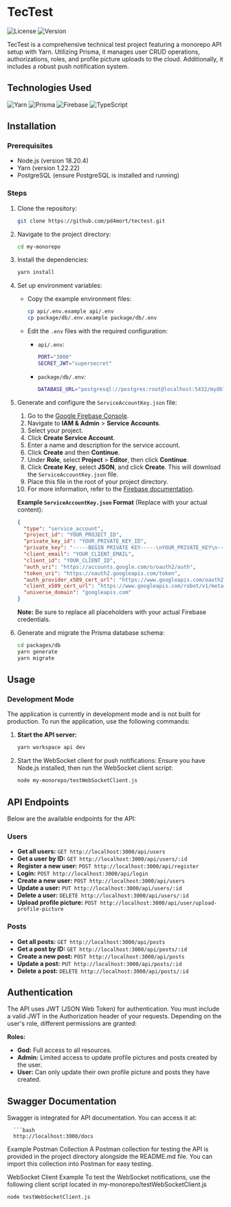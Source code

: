# TecTest

![License](https://img.shields.io/badge/license-MIT-blue.svg)
![Version](https://img.shields.io/badge/version-1.0.0-green.svg)

TecTest is a comprehensive technical test project featuring a monorepo API setup with Yarn. Utilizing Prisma, it manages user CRUD operations, authorizations, roles, and profile picture uploads to the cloud. Additionally, it includes a robust push notification system.

## Technologies Used
![Yarn](https://img.shields.io/badge/Yarn-v1.22.11-blue.svg)
![Prisma](https://img.shields.io/badge/Prisma-v3.12.0-blueviolet.svg)
![Firebase](https://img.shields.io/badge/Firebase-v9.6.0-orange.svg)
![TypeScript](https://img.shields.io/badge/TypeScript-v4.5.4-blue.svg)

## Installation

### Prerequisites
- Node.js (version 18.20.4)
- Yarn (version 1.22.22)
- PostgreSQL (ensure PostgreSQL is installed and running)

### Steps
1. Clone the repository:
    ```bash
    git clone https://github.com/pd4mort/tectest.git
    ```

2. Navigate to the project directory:
    ```bash
    cd my-monorepo
    ```

3. Install the dependencies:
    ```bash
    yarn install
    ```

4. Set up environment variables:
    - Copy the example environment files:
      ```bash
      cp api/.env.example api/.env
      cp package/db/.env.example package/db/.env
      ```

    - Edit the `.env` files with the required configuration:
      - `api/.env`:
        ```bash
        PORT="3000"
        SECRET_JWT="supersecret"
        ```
      - `package/db/.env`:
        ```bash
        DATABASE_URL="postgresql://postgres:root@localhost:5432/mydb?schema=public"
        ```

5. Generate and configure the `ServiceAccountKey.json` file:
    1. Go to the [Google Firebase Console](https://console.firebase.google.com/).
    2. Navigate to **IAM & Admin** > **Service Accounts**.
    3. Select your project.
    4. Click **Create Service Account**.
    5. Enter a name and description for the service account.
    6. Click **Create** and then **Continue**.
    7. Under **Role**, select **Project** > **Editor**, then click **Continue**.
    8. Click **Create Key**, select **JSON**, and click **Create**. This will download the `ServiceAccountKey.json` file.
    9. Place this file in the root of your project directory.
    10. For more information, refer to the [Firebase documentation](https://firebase.google.com/docs/admin/setup).

    **Example `ServiceAccountKey.json` Format** (Replace with your actual content):
    ```json
    {
      "type": "service_account",
      "project_id": "YOUR_PROJECT_ID",
      "private_key_id": "YOUR_PRIVATE_KEY_ID",
      "private_key": "-----BEGIN PRIVATE KEY-----\nYOUR_PRIVATE_KEY\n-----END PRIVATE KEY-----\n",
      "client_email": "YOUR_CLIENT_EMAIL",
      "client_id": "YOUR_CLIENT_ID",
      "auth_uri": "https://accounts.google.com/o/oauth2/auth",
      "token_uri": "https://oauth2.googleapis.com/token",
      "auth_provider_x509_cert_url": "https://www.googleapis.com/oauth2/v1/certs",
      "client_x509_cert_url": "https://www.googleapis.com/robot/v1/metadata/x509/YOUR_CLIENT_EMAIL",
      "universe_domain": "googleapis.com"
    }
    ```

    **Note:** Be sure to replace all placeholders with your actual Firebase credentials.

6. Generate and migrate the Prisma database schema:
    ```bash
    cd packages/db
    yarn generate
    yarn migrate
    ```

## Usage

### Development Mode
The application is currently in development mode and is not built for production. To run the application, use the following commands:

1. **Start the API server:**
   ```bash
   yarn workspace api dev
   
2. Start the WebSocket client for push notifications:
   Ensure you have Node.js installed, then run the WebSocket client script:
   ```bash
   node my-monorepo/testWebSocketClient.js

## API Endpoints

Below are the available endpoints for the API:

### Users

- **Get all users:** `GET http://localhost:3000/api/users`
- **Get a user by ID:** `GET http://localhost:3000/api/users/:id`
- **Register a new user:** `POST http://localhost:3000/api/register`
- **Login:** `POST http://localhost:3000/api/login`
- **Create a new user:** `POST http://localhost:3000/api/users`
- **Update a user:** `PUT http://localhost:3000/api/users/:id`
- **Delete a user:** `DELETE http://localhost:3000/api/users/:id`
- **Upload profile picture:** `POST http://localhost:3000/api/user/upload-profile-picture`

### Posts

- **Get all posts:** `GET http://localhost:3000/api/posts`
- **Get a post by ID:** `GET http://localhost:3000/api/posts/:id`
- **Create a new post:** `POST http://localhost:3000/api/posts`
- **Update a post:** `PUT http://localhost:3000/api/posts/:id`
- **Delete a post:** `DELETE http://localhost:3000/api/posts/:id`

## Authentication

The API uses JWT (JSON Web Token) for authentication. You must include a valid JWT in the Authorization header of your requests. Depending on the user's role, different permissions are granted:

**Roles:**

- **God:** Full access to all resources.
- **Admin:** Limited access to update profile pictures and posts created by the user.
- **User:** Can only update their own profile picture and posts they have created.

## Swagger Documentation

Swagger is integrated for API documentation. You can access it at:

      ```bash
      http://localhost:3000/docs

Example Postman Collection
A Postman collection for testing the API is provided in the project directory alongside the README.md file. You can import this collection into Postman for easy testing.

WebSocket Client Example
To test the WebSocket notifications, use the following client script located in my-monorepo/testWebSocketClient.js
   ```bash
   node testWebSocketClient.js

